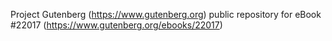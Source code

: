 Project Gutenberg (https://www.gutenberg.org) public repository for eBook #22017 (https://www.gutenberg.org/ebooks/22017)
